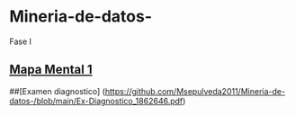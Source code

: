 # Mineria-de-datos-

Fase I

## [Mapa Mental 1](https://github.com/Msepulveda2011/Mineria-de-datos-/blob/main/MapaMental_1_1862646.pdf)

##[Examen diagnostico] (https://github.com/Msepulveda2011/Mineria-de-datos-/blob/main/Ex-Diagnostico_1862646.pdf)
